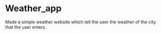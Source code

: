 # Weather_app
Made a simple weather website which tell the user the weather of the city that the user enters.
